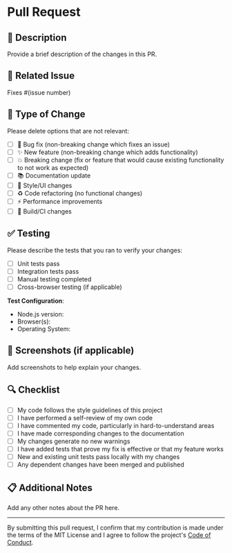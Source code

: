# Pull Request

## 📝 Description

Provide a brief description of the changes in this PR.

## 🔗 Related Issue

Fixes #(issue number)

## 🧪 Type of Change

Please delete options that are not relevant:

- [ ] 🐛 Bug fix (non-breaking change which fixes an issue)
- [ ] ✨ New feature (non-breaking change which adds functionality)
- [ ] 💥 Breaking change (fix or feature that would cause existing functionality to not work as expected)
- [ ] 📚 Documentation update
- [ ] 🎨 Style/UI changes
- [ ] ♻️ Code refactoring (no functional changes)
- [ ] ⚡ Performance improvements
- [ ] 🔧 Build/CI changes

## ✅ Testing

Please describe the tests that you ran to verify your changes:

- [ ] Unit tests pass
- [ ] Integration tests pass
- [ ] Manual testing completed
- [ ] Cross-browser testing (if applicable)

**Test Configuration**:

- Node.js version:
- Browser(s):
- Operating System:

## 📸 Screenshots (if applicable)

Add screenshots to help explain your changes.

## 🔍 Checklist

- [ ] My code follows the style guidelines of this project
- [ ] I have performed a self-review of my own code
- [ ] I have commented my code, particularly in hard-to-understand areas
- [ ] I have made corresponding changes to the documentation
- [ ] My changes generate no new warnings
- [ ] I have added tests that prove my fix is effective or that my feature works
- [ ] New and existing unit tests pass locally with my changes
- [ ] Any dependent changes have been merged and published

## 📋 Additional Notes

Add any other notes about the PR here.

---

By submitting this pull request, I confirm that my contribution is made under the terms of the MIT License and I agree to follow the project's [Code of Conduct](https://github.com/C-Elkins/devstudio-portfolio/blob/main/docs/CODE_OF_CONDUCT.md).
